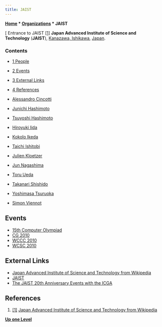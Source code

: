 ```yaml
---
title: JAIST
---
```

**[Home](Home "Home") \* [Organizations](Organizations "Organizations") \* JAIST**



[ Entrance to JAIST <a id="cite-note-1" href="#cite-ref-1">[1]</a>
**Japan Advanced Institute of Science and Technology** (**JAIST**), [Kanazawa, Ishikawa](https://en.wikipedia.org/wiki/Kanazawa,_Ishikawa), [Japan](https://en.wikipedia.org/wiki/Japan).



### Contents


* [1 People](#people)
* [2 Events](#events)
* [3 External Links](#external-links)
* [4 References](#references)






* [Alessandro Cincotti](index.php?title=Alessandro_Cincotti&action=edit&redlink=1 "Alessandro Cincotti (page does not exist)")
* [Junichi Hashimoto](Junichi_Hashimoto "Junichi Hashimoto")
* [Tsuyoshi Hashimoto](Tsuyoshi_Hashimoto "Tsuyoshi Hashimoto")
* [Hiroyuki Iida](Hiroyuki_Iida "Hiroyuki Iida")
* [Kokolo Ikeda](Kokolo_Ikeda "Kokolo Ikeda")
* [Taichi Ishitobi](index.php?title=Taichi_Ishitobi&action=edit&redlink=1 "Taichi Ishitobi (page does not exist)")
* [Julien Kloetzer](index.php?title=Julien_Kloetzer&action=edit&redlink=1 "Julien Kloetzer (page does not exist)")
* [Jun Nagashima](Jun_Nagashima "Jun Nagashima")
* [Toru Ueda](index.php?title=Toru_Ueda&action=edit&redlink=1 "Toru Ueda (page does not exist)")
* [Takanari Shishido](index.php?title=Takanari_Shishido&action=edit&redlink=1 "Takanari Shishido (page does not exist)")
* [Yoshimasa Tsuruoka](Yoshimasa_Tsuruoka "Yoshimasa Tsuruoka")
* [Simon Viennot](Simon_Viennot "Simon Viennot")


## Events


* [15th Computer Olympiad](15th_Computer_Olympiad "15th Computer Olympiad")
* [CG 2010](CG_2010 "CG 2010")
* [WCCC 2010](WCCC_2010 "WCCC 2010")
* [WCSC 2010](WCSC_2010 "WCSC 2010")


## External Links


* [Japan Advanced Institute of Science and Technology from Wikipedia](https://en.wikipedia.org/wiki/Japan_Advanced_Institute_of_Science_and_Technology)
* [JAIST](http://www.jaist.ac.jp/english/)
* [The JAIST 20th Anniversary Events with the ICGA](http://www.jaist.ac.jp/ICGA-events-2010/index-e.html)


## References


1. <a id="cite-ref-1" href="#cite-note-1">[1]</a> [Japan Advanced Institute of Science and Technology from Wikipedia](https://en.wikipedia.org/wiki/Japan_Advanced_Institute_of_Science_and_Technology)

**[Up one Level](Organizations "Organizations")**







 
